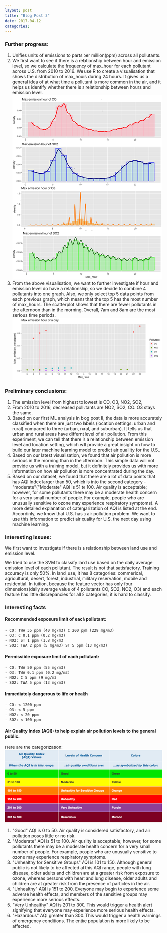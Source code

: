 ```yaml
---
layout: post
title: "Blog Post 3"
date: 2017-04-12
categories: 
---
```


### Further progress:
1. Unifies units of emissions to parts per million(ppm) across all pollutants. 
2. We first want to see if there is a relationship between hour and emission level, so we calculate the frequency of max_hour for each pollutant across U.S. from 2010 to 2016. We use R to create a visualisation that shows the distribution of max_hours during 24 hours. It gives us a general idea of at what time a pollutant is more common in the air, and it helps us identify whether there is a relationship between hours and emission level. 
	![max hour](/images/Max_Hour_4pollutant.png)
3. From the above visualisation, we want to further investigate if hour and emission level do have a relationship, so we decide to combine 4 pollutants into one graph. Also, we only select top 5 data points from each previous graph, which means that the top 5 has the most number of max_hours. The scatterplot shows that there are fewer pollutants in the afternoon than in the morning. Overall, 7am and 8am are the most serious time periods. 
	![max hour total](/images/Max_Hour_day.png)

### Preliminary conclusions:
1. The emission level from highest to lowest is CO, O3, NO2, SO2, 
2. From 2010 to 2016, decreased pollutants are NO2, SO2, CO. O3 stays the same. 
3. Based on our first ML analysis in blog post II, the data is more accurately classified when there are just two labels (location settings: urban and rural) compared to three (urban, rural, and suburban). It tells us that urban and rural areas have differnt level of air pollution. From this experiment, we can tell that there is a relationship between emission level and location setting, which will provide a great insight on how to build our later machine learning model to predict air quaility for the U.S..
4. Based on our latest visualisation, we found that air pollution is more serious in the morning than in the afternoon. This simple data will not provide us with a training model, but it definitely provides us with more information on how air pollution is more concentrated during the day. 
5. Based on our dataset, we found that there are a lot of data points that has AQI Index larger than 50, which is into the second category - "moderate"("Moderate" AQI is 51 to 100. Air quality is acceptable; however, for some pollutants there may be a moderate health concern for a very small number of people. For example, people who are unusually sensitive to ozone may experience respiratory symptoms). A more detailed explanation of catergarization of AQI is listed at the end. Accordinly, we know that U.S. has a air pollution problem. We want to use this information to predict air quality for U.S. the next day using machine learning. 

### Interesting Issues:
We first want to investigate if there is a relationship between land use and emission level. 

We tried to use the SVM to classify land use based on the daily average emission level of each pollutant. The result is not that satisfactory. Training accuracy is only 50%. In land_use, it has 8 categories: commerical, agricultural, desert, forest, industrial, military reservation, mobile and residential. In tuition, because the feature vector has only four dimensions(daily average value of 4 pollutants CO, SO2, NO2, O3) and each feature has little discrepancies for all 8 categories, it is hard to classify. 

### Interesting facts

#### Recommended exposure limit of each pollutant:
	- CO: TWA 35 ppm (40 mg/m3) C 200 ppm (229 mg/m3)
	- O3: C 0.1 ppm (0.2 mg/m3)
	- NO2: ST 1 ppm (1.8 mg/m3
	- SO2: TWA 2 ppm (5 mg/m3) ST 5 ppm (13 mg/m3)

#### Permissible exposure limit of each pollutant:
	- CO: TWA 50 ppm (55 mg/m3)
	- O3: TWA 0.1 ppm (0.2 mg/m3)
	- NO2: C 5 ppm (9 mg/m3
	- SO2: TWA 5 ppm (13 mg/m3)

#### Immediately dangerous to life or health
	- CO: < 1200 ppm
	- O3: < 5 ppm
	- NO2: < 20 ppm 
	- SO2: < 100 ppm

#### Air Quality Index (AQI): to help explain air pollution levels to the general public.

Here are the categorization:
	![AQI Index](/images/aqi.png)

1. "Good" AQI is 0 to 50. Air quality is considered satisfactory, and air pollution poses little or no risk.
2. "Moderate" AQI is 51 to 100. Air quality is acceptable; however, for some pollutants there may be a moderate health concern for a very small number of people. For example, people who are unusually sensitive to ozone may experience respiratory symptoms.
3. "Unhealthy for Sensitive Groups" AQI is 101 to 150. Although general public is not likely to be affected at this AQI range, people with lung disease, older adults and children are at a greater risk from exposure to ozone, whereas persons with heart and lung disease, older adults and children are at greater risk from the presence of particles in the air.
4. "Unhealthy" AQI is 151 to 200. Everyone may begin to experience some adverse health effects, and members of the sensitive groups may experience more serious effects.
5. "Very Unhealthy" AQI is 201 to 300. This would trigger a health alert signifying that everyone may experience more serious health effects.
6. "Hazardous" AQI greater than 300. This would trigger a health warnings of emergency conditions. The entire population is more likely to be affected.
